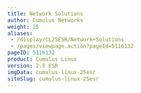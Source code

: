 ```yaml
---
title: Network Solutions
author: Cumulus Networks
weight: 25
aliases:
 - /display/CL25ESR/Network+Solutions
 - /pages/viewpage.action?pageId=5116132
pageID: 5116132
product: Cumulus Linux
version: 2.5 ESR
imgData: cumulus-linux-25esr
siteSlug: cumulus-linux-25esr
---
```


